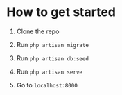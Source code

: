 # How to get started

1. Clone the repo

2. Run `php artisan migrate`

3. Run `php artisan db:seed`

4. Run `php artisan serve`

5. Go to `localhost:8000`